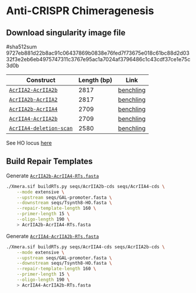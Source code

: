 # Anti-CRISPR Chimeragenesis

## Download singularity image file

#sha512sum 9727eb881d22b8ac91c06437869b0838e76fed7f73675e018c61bc88d2d0332f3e2eb6eb4975747311c3767e95ac1a7024af3796486c1c43cdf37ce1e75c3d0b


| Construct | Length (bp) | Link |
| --------- | ----------- | ---- |
| [`AcrIIA2-AcrIIA2b`](seqs/AcrIIA2-AcrIIA2b.gb) | 2817 | [benchling](https://benchling.com/s/seq-jQnwdnFpRApYpqCL6SLl?m=slm-KpvQKcjvuqFJGRQfMLUm) |
| [`AcrIIA2b-AcrIIA2`](seqs/AcrIIA2b-AcrIIA2.gb) | 2817 | [benchling](https://benchling.com/s/seq-8R2tVWz0f1KbBus1obbL?m=slm-wOxhs5d2YrBRigocjJzP) |
| [`AcrIIA2b-AcrIIA4`](seqs/AcrIIA2b-AcrIIA4.gb) | 2709 | [benchling](https://benchling.com/s/seq-jmDiSVMmQSIZvNU4WZox?m=slm-8oDPlbvbtke5rsSF3dvw) |
| [`AcrIIA4-AcrIIA2b`](seqs/AcrIIA4-AcrIIA2b.gb) | 2709 | [benchling](https://benchling.com/s/seq-2Gg3WaO4baiNH1RI8IEK?m=slm-VhadRnBonmEsfo7gAyUF) |
| [`AcrIIA4-deletion-scan`](seqs/AcrIIA4-deletion-scan.gb) | 2580 | [benchling](https://benchling.com/s/seq-4DlGBn1wo3uptGECPzN8?m=slm-FZpJ573JdKSTSq7CIxaZ) | 

See HO locus [here](https://benchling.com/s/seq-CAOyHSUOz6dnhy7o6HHB?m=slm-uYry081ZAM5nOQ45Sffn)


## Build Repair Templates
Generate [`AcrIIA2b-AcrIIA4-RTs.fasta`](AcrIIA2b-AcrIIA4-RTs.fasta)
```bash
./Xmera.sif buildRTs.py seqs/AcrIIA2b-cds seqs/AcrIIA4-cds \
    --mode extensive \
    --upstream seqs/GAL-promoter.fasta \
    --downstream seqs/Tsynth8-HO.fasta \
    --repair-template-length 160 \
    --primer-length 15 \
    --oligo-length 190 \
    > AcrIIA2b-AcrIIA4-RTs.fasta
```

Generate [`AcrIIA4-AcrIIA2b-RTs.fasta`](AcrIIA4-AcrIIA2b-RTs.fasta)
```bash
./Xmera.sif buildRTs.py seqs/AcrIIA4-cds seqs/AcrIIA2b-cds \
    --mode extensive \
    --upstream seqs/GAL-promoter.fasta \
    --downstream seqs/Tsynth8-HO.fasta \
    --repair-template-length 160 \
    --primer-length 15 \
    --oligo-length 190 \
    > AcrIIA4-AcrIIA2b-RTs.fasta
```